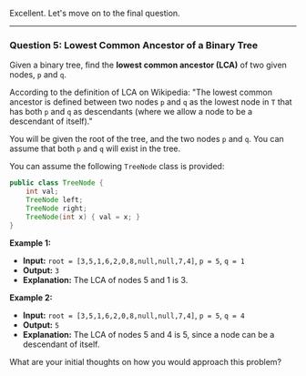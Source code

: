 Excellent. Let's move on to the final question.

-----

### **Question 5: Lowest Common Ancestor of a Binary Tree**

Given a binary tree, find the **lowest common ancestor (LCA)** of two given nodes, `p` and `q`.

According to the definition of LCA on Wikipedia: "The lowest common ancestor is defined between two nodes `p` and `q` as the lowest node in `T` that has both `p` and `q` as descendants (where we allow a node to be a descendant of itself)."

You will be given the root of the tree, and the two nodes `p` and `q`. You can assume that both `p` and `q` will exist in the tree.

You can assume the following `TreeNode` class is provided:

```java
public class TreeNode {
    int val;
    TreeNode left;
    TreeNode right;
    TreeNode(int x) { val = x; }
}
```

**Example 1:**

  * **Input:** `root = [3,5,1,6,2,0,8,null,null,7,4]`, `p = 5`, `q = 1`
  * **Output:** `3`
  * **Explanation:** The LCA of nodes 5 and 1 is 3.

**Example 2:**

  * **Input:** `root = [3,5,1,6,2,0,8,null,null,7,4]`, `p = 5`, `q = 4`
  * **Output:** `5`
  * **Explanation:** The LCA of nodes 5 and 4 is 5, since a node can be a descendant of itself.

What are your initial thoughts on how you would approach this problem?

